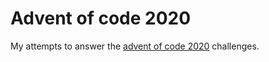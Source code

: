 # Advent of code 2020
My attempts to answer the [advent of code 2020](https://adventofcode.com/2020) challenges.